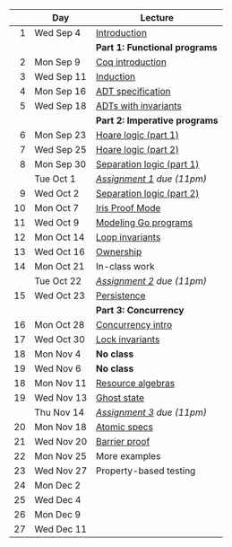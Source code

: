 <!-- markdownlint-disable MD041 -->

|     | Day        | Lecture                                                   |
| --: | ---------- | --------------------------------------------------------- |
|   1 | Wed Sep 4  | [Introduction](./notes/lec1.md)                           |
|     |            | **Part 1: Functional programs**                           |
|   2 | Mon Sep 9  | [Coq introduction](./notes/coq-intro.md)                  |
|   3 | Wed Sep 11 | [Induction](./notes/induction.md)                         |
|   4 | Mon Sep 16 | [ADT specification](./notes/adt_specs.md)                 |
|   5 | Wed Sep 18 | [ADTs with invariants](./notes/adt_invariants.md)         |
|     |            | **Part 2: Imperative programs**                           |
|   6 | Mon Sep 23 | [Hoare logic (part 1)](./notes/hoare.md)                  |
|   7 | Wed Sep 25 | [Hoare logic (part 2)](./notes/hoare.md)                  |
|   8 | Mon Sep 30 | [Separation logic (part 1)](./notes/sep_logic.md)         |
|     | Tue Oct 1  | _[Assignment 1](./assignments/assignment1.md) due (11pm)_ |
|   9 | Wed Oct 2  | [Separation logic (part 2)](./notes/sep_logic.md)         |
|  10 | Mon Oct 7  | [Iris Proof Mode](./notes/ipm.md)                         |
|  11 | Wed Oct 9  | [Modeling Go programs](./notes/goose.md)                  |
|  12 | Mon Oct 14 | [Loop invariants](./notes/loop_invariants.md)             |
|  13 | Wed Oct 16 | [Ownership](./notes/ownership.md)                         |
|  14 | Mon Oct 21 | In-class work                                             |
|     | Tue Oct 22 | _[Assignment 2](./assignments/assignment2.md) due (11pm)_ |
|  15 | Wed Oct 23 | [Persistence](./notes/persistently.md)                    |
|     |            | **Part 3: Concurrency**                                   |
|  16 | Mon Oct 28 | [Concurrency intro](./notes/concurrency.md)               |
|  17 | Wed Oct 30 | [Lock invariants](./notes/invariants.md)                  |
|  18 | Mon Nov 4  | **No class**                                              |
|  19 | Wed Nov 6  | **No class**                                              |
|  18 | Mon Nov 11 | [Resource algebras](./notes/resource-algebra.md)          |
|  19 | Wed Nov 13 | [Ghost state](./notes/ghost_state.md)                     |
|     | Thu Nov 14 | _[Assignment 3](./assignments/assignment3/) due (11pm)_   |
|  20 | Mon Nov 18 | [Atomic specs](./notes/atomic_specs.md)                   |
|  21 | Wed Nov 20 | [Barrier proof](./notes/barrier.md)                       |
|  22 | Mon Nov 25 | More examples                                             |
|  23 | Wed Nov 27 | Property-based testing                                    |
|  24 | Mon Dec 2  |                                                           |
|  25 | Wed Dec 4  |                                                           |
|  26 | Mon Dec 9  |                                                           |
|  27 | Wed Dec 11 |                                                           |
